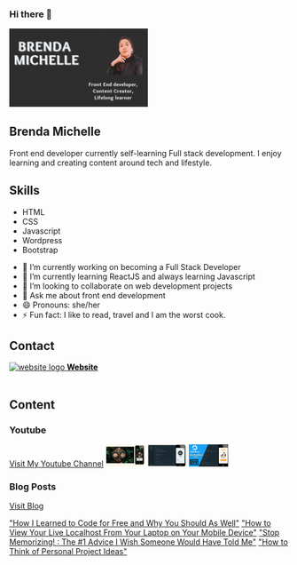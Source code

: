 ### Hi there 👋

<img src="https://github.com/BrendaMichellle/BrendaMichellle/blob/main/githubGif.gif" width= "250">

## Brenda Michelle 
Front end developer currently self-learning Full stack development. I enjoy learning and creating content around tech and lifestyle. 

## Skills 
* HTML 
* CSS 
* Javascript 
* Wordpress 
* Bootstrap 


- 🔭 I’m currently working on becoming a Full Stack Developer 
- 🌱 I’m currently learning ReactJS and always learning Javascript 
- 👯 I’m looking to collaborate on web development projects 
- 💬 Ask me about front end development  
- 😄 Pronouns: she/her 
- ⚡ Fun fact: I like to read, travel and I am the worst cook. 

## Contact 
<a href="https://brendamichellle.com/" target="_blank"><img src="https://www.flaticon.com/svg/static/icons/svg/1302/1302960.svg" alt="website logo" width="40px"/> <span style="text-decoration: none; color: black; font-weight: bold;">Website</span></a> 
<br>
<br>

## Content 

### Youtube 
[Visit My Youtube Channel](https://www.youtube.com/channel/UCCbwmyG1DlUxjYkPLIA9qzA)
[<img src="https://github.com/BrendaMichellle/BrendaMichellle/blob/main/YT1.png" height= "40">](https://www.youtube.com/watch?v=wm9QUcxlPaI&t=139s) [<img src="https://github.com/BrendaMichellle/BrendaMichellle/blob/main/YT2.png" height= "40">](https://www.youtube.com/watch?v=DfEic9lvkkg&t=398s) [<img src="https://github.com/BrendaMichellle/BrendaMichellle/blob/main/YT3.png" height= "40">](https://www.youtube.com/watch?v=YyxeaeXLHww&t=242s)

### Blog Posts 
[Visit Blog](https://blog.brendamichellle.com/)

["How I Learned to Code for Free and Why You Should As Well"](https://blog.brendamichellle.com/how-i-learned-to-code-for-free-and-why-you-should-as-well)
["How to View Your Live Localhost From Your Laptop on Your Mobile Device"](https://blog.brendamichellle.com/how-to-view-your-live-localhost-from-your-laptop-on-your-mobile-device)
["Stop Memorizing! : The #1 Advice I Wish Someone Would Have Told Me"](https://blog.brendamichellle.com/stop-memorizing-the-1-advice-i-wish-someone-would-have-told-me)
["How to Think of Personal Project Ideas"](https://blog.brendamichellle.com/how-to-think-of-personal-project-ideas)
